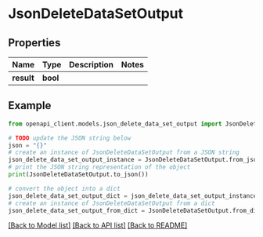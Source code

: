 # JsonDeleteDataSetOutput


## Properties

Name | Type | Description | Notes
------------ | ------------- | ------------- | -------------
**result** | **bool** |  | 

## Example

```python
from openapi_client.models.json_delete_data_set_output import JsonDeleteDataSetOutput

# TODO update the JSON string below
json = "{}"
# create an instance of JsonDeleteDataSetOutput from a JSON string
json_delete_data_set_output_instance = JsonDeleteDataSetOutput.from_json(json)
# print the JSON string representation of the object
print(JsonDeleteDataSetOutput.to_json())

# convert the object into a dict
json_delete_data_set_output_dict = json_delete_data_set_output_instance.to_dict()
# create an instance of JsonDeleteDataSetOutput from a dict
json_delete_data_set_output_from_dict = JsonDeleteDataSetOutput.from_dict(json_delete_data_set_output_dict)
```
[[Back to Model list]](../README.md#documentation-for-models) [[Back to API list]](../README.md#documentation-for-api-endpoints) [[Back to README]](../README.md)


